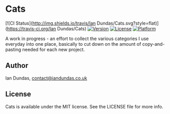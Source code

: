 # Cats

[![CI Status](http://img.shields.io/travis/Ian Dundas/Cats.svg?style=flat)](https://travis-ci.org/Ian Dundas/Cats)
[![Version](https://img.shields.io/cocoapods/v/Cats.svg?style=flat)](http://cocoadocs.org/docsets/Cats)
[![License](https://img.shields.io/cocoapods/l/Cats.svg?style=flat)](http://cocoadocs.org/docsets/Cats)
[![Platform](https://img.shields.io/cocoapods/p/Cats.svg?style=flat)](http://cocoadocs.org/docsets/Cats)

A work in progress - an effort to collect the various categories I use everyday into one place, basically to cut down on the amount of copy-and-pasting needed for each new project.

## Author

Ian Dundas, contact@iandundas.co.uk

## License

Cats is available under the MIT license. See the LICENSE file for more info.

